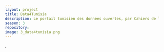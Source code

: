 ```yaml
---
layout: project
title: Data4Tunisia
description: Le portail tunisien des données ouvertes, par Cahiers de la Liberté
season: 3
repository:
image: 3_data4tunisia.png
---
```


.
